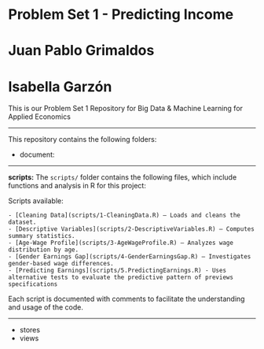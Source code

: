 # Problem Set 1 - Predicting Income 
# Juan Pablo Grimaldos 
# Isabella Garzón 

This is our Problem Set 1 Repository for Big Data & Machine Learning for Applied Economics

---

This repository contains the following folders: 

- document:
---

**scripts:**
  The `scripts/` folder contains the following files, which include functions and analysis in R for this project:

Scripts available:
     
    - [Cleaning Data](scripts/1-CleaningData.R) – Loads and cleans the dataset.  
    - [Descriptive Variables](scripts/2-DescriptiveVariables.R) – Computes summary statistics.  
    - [Age-Wage Profile](scripts/3-AgeWageProfile.R) – Analyzes wage distribution by age.  
    - [Gender Earnings Gap](scripts/4-GenderEarningsGap.R) – Investigates gender-based wage differences.
    - [Predicting Earnings](scripts/5.PredictingEarnings.R) - Uses alternative tests to evaluate the predictive pattern of previews specifications

Each script is documented with comments to facilitate the understanding and usage of the code.

---

- stores
- views 



